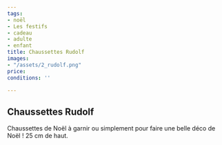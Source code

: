 ```yaml
---
tags:
- noël
- Les festifs
- cadeau
- adulte
- enfant
title: Chaussettes Rudolf
images:
- "/assets/2_rudolf.png"
price: 
conditions: ''

---
```

## Chaussettes Rudolf

Chaussettes de Noël à garnir ou simplement pour faire une belle déco de Noël ! 25 cm de haut.